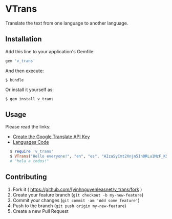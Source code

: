 # VTrans

Translate the text from one language to another language.

## Installation

Add this line to your application's Gemfile:

```ruby
gem 'v_trans'
```

And then execute:

    $ bundle

Or install it yourself as:

    $ gem install v_trans

## Usage

Please read the links:
- [Create the Google Translate API Key](http://support.smartling.com/hc/en-us/articles/203237753-How-can-I-create-a-Google-Translate-API-Key-)
- [Languages Code](http://en.wikipedia.org/wiki/List_of_ISO_639-1_codes)

```ruby
  $ require 'v_trans'
  $ VTrans("Hello everyone!", "en", "es", "AIzaSyCmt2Xnjn5In0RLu1MzF_KSOHlhlHUG9Vo")
  # "hola a todos!"
```

## Contributing

1. Fork it ( https://github.com/[vinhnguyenleasnet/v_trans/fork )
2. Create your feature branch (`git checkout -b my-new-feature`)
3. Commit your changes (`git commit -am 'Add some feature'`)
4. Push to the branch (`git push origin my-new-feature`)
5. Create a new Pull Request
